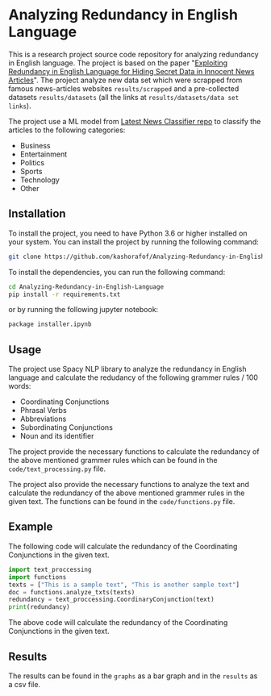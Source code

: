 # Analyzing Redundancy in English Language

This is a research project source code repository for analyzing redundancy in English language. The project is based on the paper "[Exploiting Redundancy in English Language for Hiding Secret Data in Innocent News Articles](https://ieeexplore.ieee.org/document/10180519)". The project analyze new data set which were scrapped from famous news-articles websites `results/scrapped` and a pre-collected datasets `results/datasets` (all the links at `results/datasets/data set links`).

The project use a ML model from [Latest News Classifier repo](https://github.com/miguelfzafra/Latest-News-Classifier/tree/master) to classify the articles to the following categories:
- Business
- Entertainment
- Politics
- Sports
- Technology
- Other

## Installation
To install the project, you need to have Python 3.6 or higher installed on your system. 
You can install the project by running the following command:
```bash
git clone https://github.com/kashorafof/Analyzing-Redundancy-in-English-Language.git
```

To install the dependencies, you can run the following command:
```bash
cd Analyzing-Redundancy-in-English-Language
pip install -r requirements.txt
```
or by running the following jupyter notebook:
```python
package installer.ipynb
```

## Usage
The project use Spacy NLP library to analyze the redundancy in English language and calculate the redudancy of the following grammer rules / 100 words:
- Coordinating Conjunctions
- Phrasal Verbs
- Abbreviations
- Subordinating Conjunctions
- Noun and its identifier

The project provide the necessary functions to calculate the redundancy of the above mentioned grammer rules which can be found in the `code/text_processing.py` file.

The project also provide the necessary functions to analyze the text and calculate the redundancy of the above mentioned grammer rules in the given text. The functions can be found in the `code/functions.py` file.

## Example
The following code will calculate the redundancy of the Coordinating Conjunctions in the given text.
```python
import text_proccessing
import functions
texts = ["This is a sample text", "This is another sample text"]
doc = functions.analyze_txts(texts)
redundancy = text_proccessing.CoordinaryConjunction(text)
print(redundancy)
```
The above code will calculate the redundancy of the Coordinating Conjunctions in the given text.




## Results 
The results can be found in the `graphs` as a bar graph and in the `results` as a csv file.




